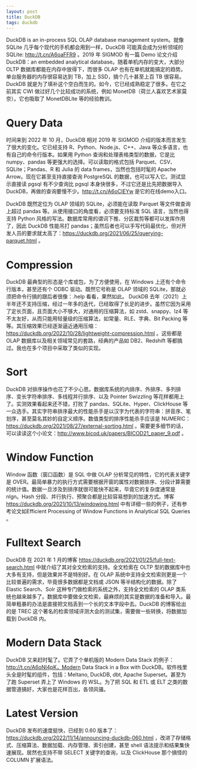 ```yaml
---
layout: post
title: DuckDB
tags: duckdb
---
```


DuckDB is an in-process SQL OLAP database management system。就像 SQLite 几乎每个现代的手机都会用到一样，DuckDB 可能真会成为分析领域的 SQLite: <http://t.cn/A6oaFFR9> 。2019 年 SIGMOD 有一篇 Demo 论文介绍 DuckDB：an embedded analytical database。随着单机内存的变大，大部分 OLTP 数据库都能在内存中放得下，而很多 OLAP 也有在单机就能搞定的趋势。单台服务器的内存很容易达到 TB，加上 SSD，搞个几十甚至上百 TB 很容易。DuckDB 就是为了填补这个空白而生的。如今，它已经成熟稳定了很多。在它之前其实 CWI 做过好几个比较成功的系统，例如 MonetDB（荷兰人喜欢艺术家莫奈）。它也吸取了 MonetDBLite 等的经验教训。


# Query Data

时间来到 2022 年 10 月，DuckDB 相对 2019 年 SIGMOD 介绍的版本而言发生了很大的变化。它已经支持 R、Python、Node.js、C++、Java 等众多语言，也有自己的命令行版本。如果用 Python 查询和处理表格类型的数据，它是比 numpy、pandas 等更强大的选择。可以读取的格式包括 Parquet、CSV、SQLite；Pandas、R 和 Julia 的 data frames，当然也包括时髦的 Apache Arrow。现在它甚至支持直接查询 PostgreSQL 的数据，也可以写入它。测试显示直接读 pgsql 有不少查询比 pgsql 本身快很多，不过它还是比先把数据导入 DuckDB，再做的查询要慢不少。<http://t.cn/A6oCIEYw> 是它的在线demo入口。

DuckDB 既然定位为 OLAP 领域的 SQLite，必须能在读取 Parquet 等文件做查询上超过 pandas 等。从使用接口的角度看，必须要支持标准 SQL 语言，当然也得支持 Python 风格的写法。数据库常用的谓词下推、分区裁剪等都可以发挥作用了，因此 DuckDB 性能吊打 pandas；虽然后者也可以手写代码最优化，但对开发人员的要求就太高了：<https://duckdb.org/2021/06/25/querying-parquet.html> 。


# Compression

DuckDB 最典型的形态是个库或包，为了方便使用，在 Windows 上还有个命令行版本，甚至还有个 ODBC 驱动。既然它号称是 OLAP 领域的 SQLite，那就必须把命令行搞的跟后者很像：.help 看看，果然如此。 DuckDB 去年（2021）上半年还不支持压缩，经过一年多的迭代，已经取得了长足的进步。虽然它因为采用了定长页面，且页面大小不够大，对通用的压缩算法，如 zstd、snappy、lz4 等不太友好，从而只能用轻量级的压缩算法，如常量、RLE、字典、Bit Packing 等等。其压缩效果已经逐渐逼近通用压缩：<https://duckdb.org/2022/10/28/lightweight-compression.html> 。这些都是 OLAP 数据库以及相关领域常见的套路，经典的产品如 DB2、Redshift 等都搞过。我也在多个项目中采取了类似的实现。


# Sort

DuckDB 对排序操作也花了不少心思。数据库系统的内排序、外排序、多列排序、变长字符串排序、多线程并行排序、以及 Pointer Swizzling 等花样都用上了。实测效果看起来还不错，打败了 pandas、SQLite、Hyper、ClickHouse 等一众选手。其实字符串排序最大的性能杀手是以汉字为代表的字符串：拼音序、笔划序，甚至莫名其妙的自定义顺序。数值类型的排序性能杀手应该是 NUMERIC：<https://duckdb.org/2021/08/27/external-sorting.html> 。需要更多细节的话，可以读读这个小论文：<http://www.bicod.uk/papers/BICOD21_paper_9.pdf> 。


# Window Function

Window 函数（窗口函数）是 SQL 中做 OLAP 分析常见的特性，它的代表关键字是 OVER。最简单暴力的执行方式需要根据开窗的属性对数据排序、分段计算需要的统计值。数据一旦涉及到排序就很可能快不起来，毕竟它的复杂度通常是 nlgn。Hash 分段、并行执行、预聚合都是比较容易想到的加速方式。博客 <https://duckdb.org/2021/10/13/windowing.html> 中有详细一些的例子，还有参考论文如Efficient Processing of Window Functions in Analytical SQL Queries 。


# Fulltext Search

DuckDB 在 2021 年 1 月的博客 <https://duckdb.org/2021/01/25/full-text-search.html> 中就介绍了其对全文检索的支持。全文检索在 OLTP 型的数据库中也大多有支持，但是效果并不是特别好。在 OLAP 系统中支持全文检索则更是一个比较普遍的需求，毕竟很多数据都是文档或 JSON 等半结构化的数据。除了 Elastic Search、Solr 这种专门做检索的系统之外，支持全文检索的 OLAP 类系统也越来越多了。数据库中要做全文检索，最麻烦的其实是数据的准备和导入。最简单粗暴的办法是直接把文档丢到一个长的文本字段中去。DuckDB 的博客给出的是 TREC 这个著名的检索领域评测大会的测试集，需要做一些转换，将数据加载到 DuckDB 内。 


# Modern Data Stack

DuckDB 又来赶时髦了。它弄了个单机版的 Modern Data Stack 的例子：<http://t.cn/A6oNI4pK，Modern> Data Stack in a Box with DuckDB。软件栈里头全是时髦的组件，包括：Meltano, DuckDB, dbt, Apache Superset。甚至为了跑 Superset 弄上了 Windows 的 WSL。为了把 SQL 和 ETL 或 ELT 之类的数据管道搞好，大家也是花样百出，各领风骚。


# Latest Version

DuckDB 发布的速度挺快，已经到 0.60 版本了：<https://duckdb.org/2022/11/14/announcing-duckdb-060.html> ，改进了存储格式、压缩算法、数据加载、内存管理、索引创建，甚至 shell 语法提示和结果集快速展现。居然也支持不带 SELECT 关键字的查询，以及 ClickHouse 那个搞怪的 COLUMN 扩展语法。


